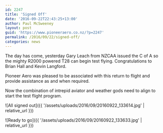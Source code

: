 ```yaml
---
id: 2247
title: 'Signed Off'
date: '2016-09-22T22:43:25+13:00'
author: Paul McSweeney
layout: post
guid: 'https://www.pioneeraero.co.nz/?p=2247'
permalink: /2016/09/22/signed-off/
categories: news
---
```


The day has come, yesterday Gary Leach from NZCAA issued the C of A so the mighty R2000 powered T28 can begin test flying. Congratulations to Brian Hall and Kevin Langford.

Pioneer Aero was pleased to be associated with this return to flight and provide assistance as and when required.

Now the combination of intrepid aviator and weather gods need to align to start the test flight program.

![All signed out]({{ '/assets/uploads/2016/09/20160922_133614.jpg' | relative_url }})

![Ready to go]({{ '/assets/uploads/2016/09/20160922_133633.jpg' | relative_url }})
